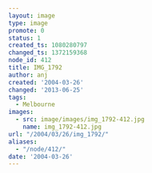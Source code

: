 ```yaml
---
layout: image
type: image
promote: 0
status: 1
created_ts: 1080280797
changed_ts: 1372159368
node_id: 412
title: IMG_1792
author: anj
created: '2004-03-26'
changed: '2013-06-25'
tags:
  - Melbourne
images:
  - src: image/images/img_1792-412.jpg
    name: img_1792-412.jpg
url: "/2004/03/26/img_1792/"
aliases:
  - "/node/412/"
date: '2004-03-26'
---
```


